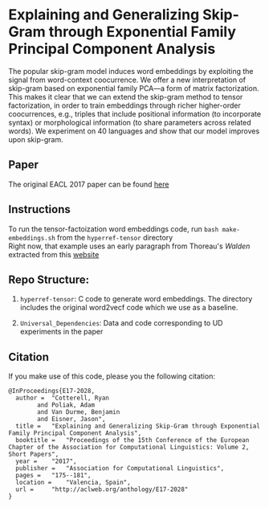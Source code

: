 # Explaining and Generalizing Skip-Gram through Exponential Family Principal Component Analysis

The popular skip-gram model induces word
embeddings by exploiting the signal from
word-context coocurrence. We offer a new
interpretation of skip-gram based on exponential
family PCA—a form of matrix
factorization. This makes it clear that we
can extend the skip-gram method to tensor
factorization, in order to train embeddings
through richer higher-order coocurrences,
e.g., triples that include positional information
(to incorporate syntax) or morphological
information (to share parameters across
related words). We experiment on 40 languages
and show that our model improves
upon skip-gram.

## Paper
The original EACL 2017 paper can be found [here](http://aclweb.org/anthology/E17-2028)

## Instructions
To run the tensor-factoization word embeddings code, run `bash make-embeddings.sh` from the `hyperref-tensor` directory
<br>Right now, that example uses an early paragraph from Thoreau's *Walden* extracted from this [website](https://textfiles.com/etext/NONFICTION/thoreau-walden-186.txt)



## Repo Structure: 
1. ```hyperref-tensor```: C code to generate word embeddings. The directory includes the original word2vecf code which we use as a baseline.

1. ```Universal_Dependencies```: Data and code corresponding to UD experiments in the paper 

## Citation
If you make use of this code, please you the following citation: 
```
@InProceedings{E17-2028,
  author = 	"Cotterell, Ryan
		and Poliak, Adam
		and Van Durme, Benjamin
		and Eisner, Jason",
  title = 	"Explaining and Generalizing Skip-Gram through Exponential Family Principal Component Analysis",
  booktitle = 	"Proceedings of the 15th Conference of the European Chapter of the Association for Computational Linguistics: Volume 2, Short Papers",
  year = 	"2017",
  publisher = 	"Association for Computational Linguistics",
  pages = 	"175--181",
  location = 	"Valencia, Spain",
  url = 	"http://aclweb.org/anthology/E17-2028"
}
```
